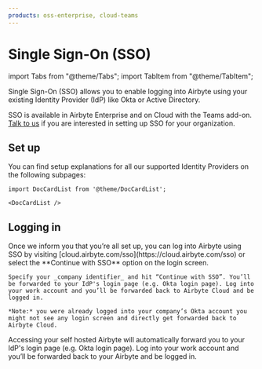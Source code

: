 ```yaml
---
products: oss-enterprise, cloud-teams
---
```


# Single Sign-On (SSO)

import Tabs from "@theme/Tabs";
import TabItem from "@theme/TabItem";

Single Sign-On (SSO) allows you to enable logging into Airbyte using your existing Identity Provider (IdP) like Okta or Active Directory.

SSO is available in Airbyte Enterprise and on Cloud with the Teams add-on. [Talk to us](https://airbyte.com/company/talk-to-sales) if you are interested in setting up SSO for your organization.

## Set up

You can find setup explanations for all our supported Identity Providers on the following subpages:

```mdx-code-block
import DocCardList from '@theme/DocCardList';

<DocCardList />
```

## Logging in

<Tabs groupId="cloud-hosted">
  <TabItem value="cloud" label="Cloud">
    Once we inform you that you’re all set up, you can log into Airbyte using SSO by visiting [cloud.airbyte.com/sso](https://cloud.airbyte.com/sso) or select the **Continue with SSO** option on the login screen.
    
    Specify your _company identifier_ and hit “Continue with SSO”. You’ll be forwarded to your IdP's login page (e.g. Okta login page). Log into your work account and you’ll be forwarded back to Airbyte Cloud and be logged in.
    
    *Note:* you were already logged into your company’s Okta account you might not see any login screen and directly get forwarded back to Airbyte Cloud.
  </TabItem>
  <TabItem value="self-managed" label="Self Hosted">
    Accessing your self hosted Airbyte will automatically forward you to your IdP's login page (e.g. Okta login page). Log into your work account and you’ll be forwarded back to your Airbyte and be logged in.
  </TabItem>
</Tabs>

